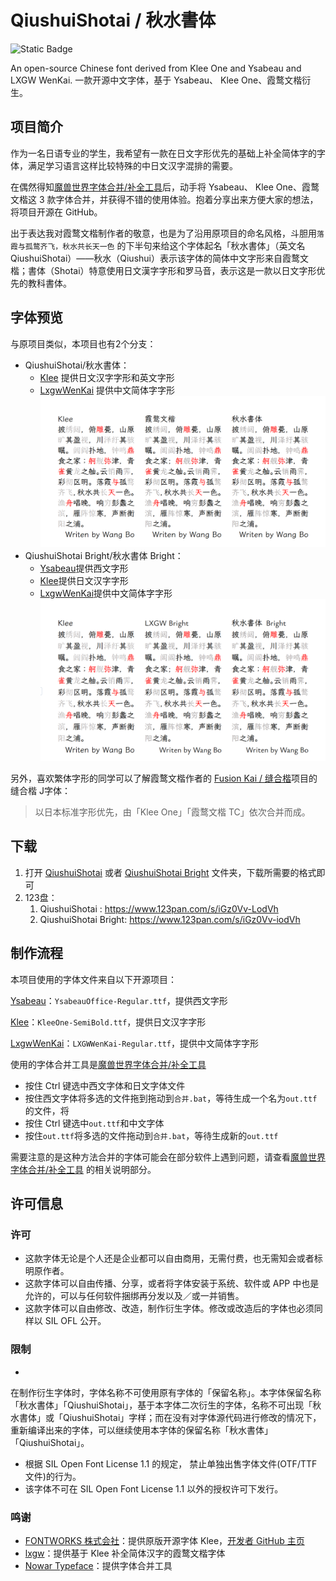 # QiushuiShotai / 秋水書体

![Static Badge](https://img.shields.io/badge/style-markdownlint-blue)

An open-source Chinese font derived from Klee One and Ysabeau and LXGW WenKai. 一款开源中文字体，基于 Ysabeau、 Klee
One、霞鹜文楷衍生。

## 项目简介

作为一名日语专业的学生，我希望有一款在日文字形优先的基础上补全简体字的字体，满足学习语言这样比较特殊的中日文汉字混排的需要。

在偶然得知[魔兽世界字体合并/补全工具](https://github.com/nowar-fonts/Warcraft-Font-Merger)后，动手将 Ysabeau、 Klee
One、霞鹜文楷这 3 款字体合并，并获得不错的使用体验。抱着分享出来方便大家的想法，将项目开源在 GitHub。

出于表达我对霞鹜文楷制作者的敬意，也是为了沿用原项目的命名风格，斗胆用`落霞与孤鹜齐飞，秋水共长天一色`
的下半句来给这个字体起名「秋水書体」（英文名
QiushuiShotai）——秋水（Qiushui）表示该字体的简体中文字形来自霞鹜文楷；書体（Shotai）特意使用日文漢字字形和罗马音，表示这是一款以日文字形优先的教科書体。

## 字体预览

与原项目类似，本项目也有2个分支：

- QiushuiShotai/秋水書体：
    - [Klee](https://github.com/fontworks-fonts/Klee) 提供日文汉字字形和英文字形
    - [LxgwWenKai](https://github.com/lxgw/LxgwWenKai) 提供中文简体字字形
      ![|500](documentation/preview-QiushuiShotai.png)
- QiushuiShotai Bright/秋水書体 Bright：
    - [Ysabeau](https://github.com/CatharsisFonts/Ysabeau)提供西文字形
    - [Klee](https://github.com/fontworks-fonts/Klee)提供日文汉字字形
    - [LxgwWenKai](https://github.com/lxgw/LxgwWenKai)提供中文简体字字形
      ![|500](documentation/preview-QiushuiShotai%20Bright.png)

另外，喜欢繁体字形的同学可以了解霞鹜文楷作者的 [Fusion Kai / 缝合楷](https://github.com/lxgw/FusionKai)项目的缝合楷 J字体：
> 以日本标准字形优先，由「Klee One」「霞鹜文楷 TC」依次合并而成。

## 下载

1. 打开 [QiushuiShotai](QiushuiShotai) 或者  [QiushuiShotai Bright](QiushuiShotai%20Bright) 文件夹，下载所需要的格式即可
2. 123盘：
    1. QiushuiShotai : https://www.123pan.com/s/iGz0Vv-LodVh
    2. QiushuiShotai Bright: https://www.123pan.com/s/iGz0Vv-iodVh

## 制作流程

本项目使用的字体文件来自以下开源项目：

[Ysabeau](https://github.com/CatharsisFonts/Ysabeau)：`YsabeauOffice-Regular.ttf`，提供西文字形

[Klee](https://github.com/fontworks-fonts/Klee)：`KleeOne-SemiBold.ttf`，提供日文汉字字形

[LxgwWenKai](https://github.com/lxgw/LxgwWenKai)：`LXGWWenKai-Regular.ttf`，提供中文简体字字形

使用的字体合并工具是[魔兽世界字体合并/补全工具](https://github.com/nowar-fonts/Warcraft-Font-Merger)

- 按住 Ctrl 键选中西文字体和日文字体文件
- 按住西文字体将多选的文件拖到拖动到`合并.bat`，等待生成一个名为`out.ttf`的文件，将
- 按住 Ctrl 键选中`out.ttf`和中文字体
- 按住`out.ttf`将多选的文件拖动到`合并.bat`，等待生成新的`out.ttf`

需要注意的是这种方法合并的字体可能会在部分软件上遇到问题，请查看[魔兽世界字体合并/补全工具](https://github.com/nowar-fonts/Warcraft-Font-Merger)
的相关说明部分。

## 许可信息

### 许可

- 这款字体无论是个人还是企业都可以自由商用，无需付费，也无需知会或者标明原作者。
- 这款字体可以自由传播、分享，或者将字体安装于系统、软件或 APP 中也是允许的，可以与任何软件捆绑再分发以及／或一并销售。
- 这款字体可以自由修改、改造，制作衍生字体。修改或改造后的字体也必须同样以 SIL OFL 公开。

### 限制

-

在制作衍生字体时，字体名称不可使用原有字体的「保留名称」。本字体保留名称「秋水書体」「QiushuiShotai」，基于本字体二次衍生的字体，名称不可出现「秋水書体」或「QiushuiShotai」字样；而在没有对字体源代码进行修改的情况下，重新编译出来的字体，可以继续使用本字体的保留名称「秋水書体」「QiushuiShotai」。

- 根据 SIL Open Font License 1.1 的规定， 禁止单独出售字体文件(OTF/TTF 文件)的行为。
- 该字体不可在 SIL Open Font License 1.1 以外的授权许可下发行。

### 鸣谢

- [FONTWORKS 株式会社](http://fontworks.co.jp/)：提供原版开源字体
  Klee，[开发者 GitHub 主页](https://github.com/fontworks-fonts/)
- [lxgw](https://github.com/lxgw)：提供基于 Klee 补全简体汉字的霞鹜文楷字体
- [Nowar Typeface](https://github.com/nowar-fonts)：提供字体合并工具